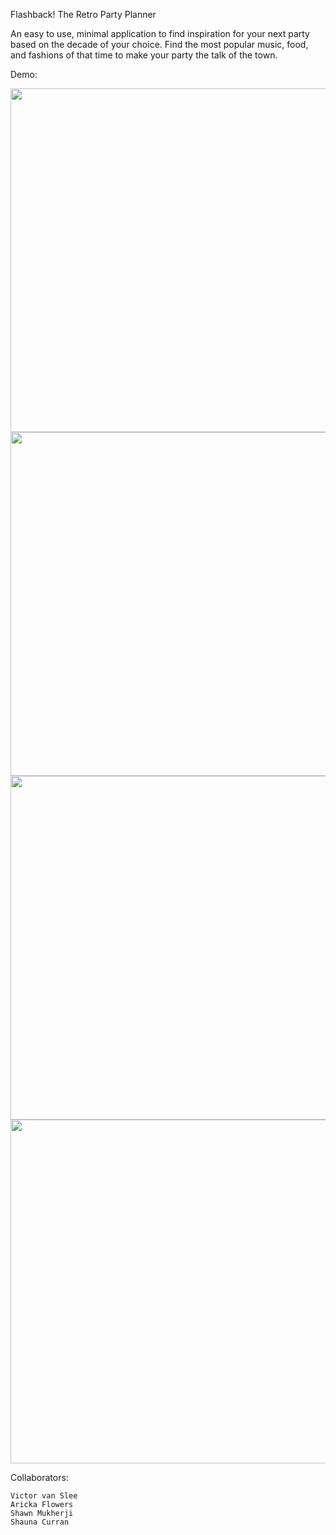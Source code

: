

Flashback! The Retro Party Planner

An easy to use, minimal application to find inspiration for your next party based on the decade of your choice. Find the most popular music, food, and fashions of that time to make your party the talk of the town.

Demo: 

<p align="center">
	<img src="http://i.imgur.com/wEXEVks.gif" width = "550"/>
	<img src="http://i.imgur.com/DeSRxhl.gif" width = "550"/>
	<img src="http://i.imgur.com/8pKM1qM.gif" width = "550"/>
	<img src="http://i.imgur.com/uGJ9YHe.gif" width = "550"/>

</p>

Collaborators: 
	
	Victor van Slee
	Aricka Flowers
	Shawn Mukherji
	Shauna Curran